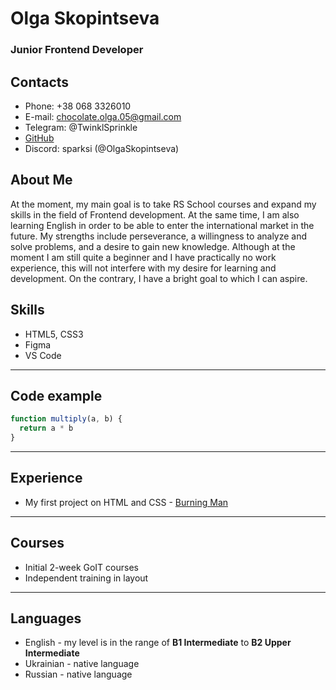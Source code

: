 # Olga Skopintseva 
### Junior Frontend Developer
## Contacts
* Phone: +38 068 3326010
* E-mail: chocolate.olga.05@gmail.com
* Telegram: @TwinklSprinkle
* [GitHub](https://github.com/OlgaSkopintseva)
* Discord: sparksi (@OlgaSkopintseva)

## About Me
 At the moment, my main goal is to take RS School courses and expand my skills in the field of Frontend development. At the same time, I am also learning English in order to be able to enter the international market in the future.
 My strengths include perseverance, a willingness to analyze and solve problems, and a desire to gain new knowledge. Although at the moment I am still quite a beginner and I have practically no work experience, this will not interfere with my desire for learning and development. On the contrary, I have a bright goal to which I can aspire.

## Skills
* HTML5, CSS3
* Figma
* VS Code

***
## Code example 
```js
function multiply(a, b) {
  return a * b
}
```
***
## Experience
* My first project on HTML and CSS - [Burning Man](https://olgaskopintseva.github.io/burning-man/)

***
## Courses
* Initial 2-week GoIT courses
* Independent training in layout

***
## Languages 
* English - my level is in the range of __B1 Intermediate__ to __B2 Upper Intermediate__  
* Ukrainian - native language
* Russian - native language 
